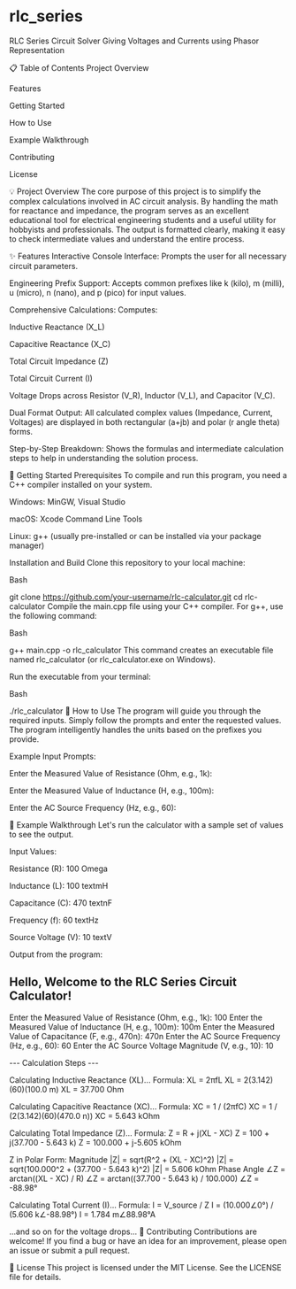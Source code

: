 # rlc_series
RLC Series Circuit Solver Giving Voltages and Currents using Phasor Representation

📋 Table of Contents
Project Overview

Features

Getting Started

How to Use

Example Walkthrough

Contributing

License

💡 Project Overview
The core purpose of this project is to simplify the complex calculations involved in AC circuit analysis. By handling the math for reactance and impedance, the program serves as an excellent educational tool for electrical engineering students and a useful utility for hobbyists and professionals. The output is formatted clearly, making it easy to check intermediate values and understand the entire process.

✨ Features
Interactive Console Interface: Prompts the user for all necessary circuit parameters.

Engineering Prefix Support: Accepts common prefixes like k (kilo), m (milli), u (micro), n (nano), and p (pico) for input values.

Comprehensive Calculations: Computes:

Inductive Reactance (X_L)

Capacitive Reactance (X_C)

Total Circuit Impedance (Z)

Total Circuit Current (I)

Voltage Drops across Resistor (V_R), Inductor (V_L), and Capacitor (V_C).

Dual Format Output: All calculated complex values (Impedance, Current, Voltages) are displayed in both rectangular (a+jb) and polar (r
angle
theta) forms.

Step-by-Step Breakdown: Shows the formulas and intermediate calculation steps to help in understanding the solution process.

🚀 Getting Started
Prerequisites
To compile and run this program, you need a C++ compiler installed on your system.

Windows: MinGW, Visual Studio

macOS: Xcode Command Line Tools

Linux: g++ (usually pre-installed or can be installed via your package manager)

Installation and Build
Clone this repository to your local machine:

Bash

git clone https://github.com/your-username/rlc-calculator.git
cd rlc-calculator
Compile the main.cpp file using your C++ compiler. For g++, use the following command:

Bash

g++ main.cpp -o rlc_calculator
This command creates an executable file named rlc_calculator (or rlc_calculator.exe on Windows).

Run the executable from your terminal:

Bash

./rlc_calculator
📝 How to Use
The program will guide you through the required inputs. Simply follow the prompts and enter the requested values. The program intelligently handles the units based on the prefixes you provide.

Example Input Prompts:

Enter the Measured Value of Resistance (Ohm, e.g., 1k):

Enter the Measured Value of Inductance (H, e.g., 100m):

Enter the AC Source Frequency (Hz, e.g., 60):

🧪 Example Walkthrough
Let's run the calculator with a sample set of values to see the output.

Input Values:

Resistance (R): 100
Omega

Inductance (L): 100
textmH

Capacitance (C): 470
textnF

Frequency (f): 60
textHz

Source Voltage (V): 10
textV

Output from the program:

Hello, Welcome to the RLC Series Circuit Calculator!
----------------------------------------------------
Enter the Measured Value of Resistance (Ohm, e.g., 1k): 100
Enter the Measured Value of Inductance (H, e.g., 100m): 100m
Enter the Measured Value of Capacitance (F, e.g., 470n): 470n
Enter the AC Source Frequency (Hz, e.g., 60): 60
Enter the AC Source Voltage Magnitude (V, e.g., 10): 10

--- Calculation Steps ---

Calculating Inductive Reactance (XL)...
Formula: XL = 2πfL
XL = 2(3.142)(60)(100.0 m)
XL = 37.700 Ohm

Calculating Capacitive Reactance (XC)...
Formula: XC = 1 / (2πfC)
XC = 1 / (2(3.142)(60)(470.0 n))
XC = 5.643 kOhm

Calculating Total Impedance (Z)...
Formula: Z = R + j(XL - XC)
Z = 100 + j(37.700 - 5.643 k)
Z = 100.000 + j-5.605 kOhm

Z in Polar Form:
Magnitude |Z| = sqrt(R^2 + (XL - XC)^2)
|Z| = sqrt(100.000^2 + (37.700 - 5.643 k)^2)
|Z| = 5.606 kOhm
Phase Angle ∠Z = arctan((XL - XC) / R)
∠Z = arctan((37.700 - 5.643 k) / 100.000)
∠Z = -88.98°

Calculating Total Current (I)...
Formula: I = V_source / Z
I = (10.000∠0°) / (5.606 k∠-88.98°)
I = 1.784 m∠88.98°A

...and so on for the voltage drops...
🤝 Contributing
Contributions are welcome! If you find a bug or have an idea for an improvement, please open an issue or submit a pull request.

📄 License
This project is licensed under the MIT License. See the LICENSE file for details.
